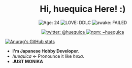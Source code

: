 <h1 align="center">
  Hi, huequica Here! :)
</h1>

<p align="center">
  <img src="https://img.shields.io/badge/Age-24-green?style=for-the-badge" alt="Age: 24" />
  <img src="https://img.shields.io/badge/LOVE-DDLC-7952B3?style=for-the-badge" alt="LOVE: DDLC" />
  <img src="https://img.shields.io/badge/awake-FAILED-critical?style=for-the-badge" alt="awake: FAILED" />
</p>

<p align="center">
  <a href="https://twitter.com/huequica" target="_blank" rel="noreferrer">
    <img src="https://img.shields.io/badge/Twitter-%40huequica-blue?style=for-the-badge&logo=twitter" alt="twitter: @huequica" />
  </a>
  <a href="https://npmjs.com/~huequica" target="_blank" rel="noreferrer">
    <img src="https://img.shields.io/badge/npm-~huequica-red?style=for-the-badge&logo=npm" alt="npm: ~huequica" />
  </a>
</p>

[![Anurag's GitHub stats](https://github-readme-stats.vercel.app/api?username=huequica&show_icons=true)](https://github.com/anuraghazra/github-readme-stats)

+ **I'm Japanese Hobby Developer**.
+ *huequica* <- Pronounce it like *hexa*.
+ **JUST MONIKA**
